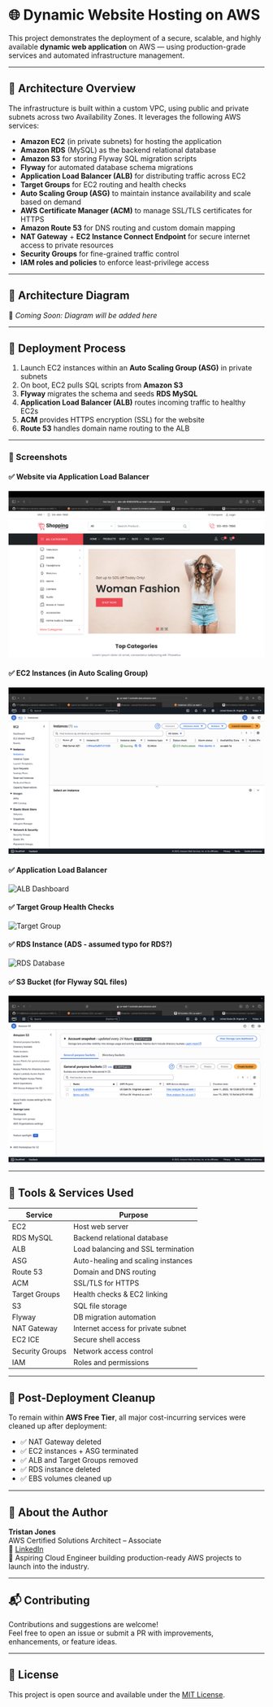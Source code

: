# 🌐 Dynamic Website Hosting on AWS

This project demonstrates the deployment of a secure, scalable, and highly available **dynamic web application** on AWS — using production-grade services and automated infrastructure management.

---

## 🧱 Architecture Overview

The infrastructure is built within a custom VPC, using public and private subnets across two Availability Zones. It leverages the following AWS services:

- **Amazon EC2** (in private subnets) for hosting the application
- **Amazon RDS** (MySQL) as the backend relational database
- **Amazon S3** for storing Flyway SQL migration scripts
- **Flyway** for automated database schema migrations
- **Application Load Balancer (ALB)** for distributing traffic across EC2
- **Target Groups** for EC2 routing and health checks
- **Auto Scaling Group (ASG)** to maintain instance availability and scale based on demand
- **AWS Certificate Manager (ACM)** to manage SSL/TLS certificates for HTTPS
- **Amazon Route 53** for DNS routing and custom domain mapping
- **NAT Gateway** + **EC2 Instance Connect Endpoint** for secure internet access to private resources
- **Security Groups** for fine-grained traffic control
- **IAM roles and policies** to enforce least-privilege access

---

## 📐 Architecture Diagram

📌 _Coming Soon: Diagram will be added here_

---

## 🚀 Deployment Process

1. Launch EC2 instances within an **Auto Scaling Group (ASG)** in private subnets
2. On boot, EC2 pulls SQL scripts from **Amazon S3**
3. **Flyway** migrates the schema and seeds **RDS MySQL**
4. **Application Load Balancer (ALB)** routes incoming traffic to healthy EC2s
5. **ACM** provides HTTPS encryption (SSL) for the website
6. **Route 53** handles domain name routing to the ALB

---

### 📸 Screenshots

#### ✅ Website via Application Load Balancer
![Deployed Website](Docs/website.png)

#### ✅ EC2 Instances (in Auto Scaling Group)
![EC2 Instances](Docs/EC2Instance.png)

#### ✅ Application Load Balancer
![ALB Dashboard](docs/alb.png)

#### ✅ Target Group Health Checks
![Target Group](docs/target-group.png)

#### ✅ RDS Instance (ADS - assumed typo for RDS?)
![RDS Database](docs/ads-instance.png)

#### ✅ S3 Bucket (for Flyway SQL files)
![S3 Bucket](docs/s3-bucket.png)



---

## 🧪 Tools & Services Used

| Service         | Purpose                           |
|----------------|------------------------------------|
| EC2            | Host web server                    |
| RDS MySQL      | Backend relational database        |
| ALB            | Load balancing and SSL termination |
| ASG            | Auto-healing and scaling instances |
| Route 53       | Domain and DNS routing             |
| ACM            | SSL/TLS for HTTPS                  |
| Target Groups  | Health checks & EC2 linking        |
| S3             | SQL file storage                   |
| Flyway         | DB migration automation            |
| NAT Gateway    | Internet access for private subnet |
| EC2 ICE        | Secure shell access                |
| Security Groups| Network access control             |
| IAM            | Roles and permissions              |

---

## 🧹 Post-Deployment Cleanup

To remain within **AWS Free Tier**, all major cost-incurring services were cleaned up after deployment:

- ✅ NAT Gateway deleted
- ✅ EC2 instances + ASG terminated
- ✅ ALB and Target Groups removed
- ✅ RDS instance deleted
- ✅ EBS volumes cleaned up

---

## 💼 About the Author

**Tristan Jones**  
AWS Certified Solutions Architect – Associate  
🔗 [LinkedIn](https://www.linkedin.com/in/tristan-jones-0a106a217/)  
🚀 Aspiring Cloud Engineer building production-ready AWS projects to launch into the industry.

---

## 📬 Contributing

Contributions and suggestions are welcome!  
Feel free to open an issue or submit a PR with improvements, enhancements, or feature ideas.

---

## 📄 License

This project is open source and available under the [MIT License](LICENSE).
